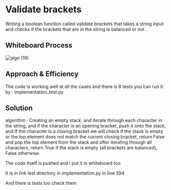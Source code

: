 # Validate brackets
Writing a boolean function called validate brackets that takes a string input and checks if the brackets that are in the string is balanced or not .
## Whiteboard Process
![algo (19)](https://github.com/11mones/data-structures-and-algorithms/assets/72322641/283c28cf-4a82-4715-9891-d8065c834c8f)


## Approach & Efficiency
The code is working well at all the cases and there is 8 tests you can run it by : 
        implementation_test.py

## Solution
algorithm : Creating an empty stack, and iterate through each character in the string, and if the character is an opening bracket, push it onto the stack,
and If the character is a closing bracket we will check if the stack is empty or the top element does not match the current closing bracket, return False and pop
the top element from the stack and after iterating through all characters, return True if the stack is empty (all brackets are balanced), False otherwise.




The code itself is pushed and i put it in whiteboard too 




It is in link lest directory in implementation.py in line 394






And there is tests too check them
